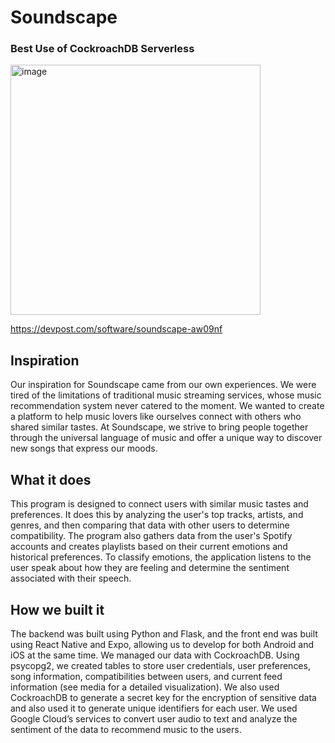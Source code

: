 # Soundscape

### Best Use of CockroachDB Serverless

<img width="400" alt="image" src="https://user-images.githubusercontent.com/30065475/213947754-eb501b00-3d64-4aaa-8377-5990a23780b2.png">


https://devpost.com/software/soundscape-aw09nf
## Inspiration
Our inspiration for Soundscape came from our own experiences. We were tired of the limitations of traditional music streaming services, whose music recommendation system never catered to the moment. We wanted to create a platform to help music lovers like ourselves connect with others who shared similar tastes. At Soundscape, we strive to bring people together through the universal language of music and offer a unique way to discover new songs that express our moods.

## What it does
This program is designed to connect users with similar music tastes and preferences. It does this by analyzing the user's top tracks, artists, and genres, and then comparing that data with other users to determine compatibility. The program also gathers data from the user's Spotify accounts and creates playlists based on their current emotions and historical preferences. To classify emotions, the application listens to the user speak about how they are feeling and determine the sentiment associated with their speech.


## How we built it
The backend was built using Python and Flask, and the front end was built using React Native and Expo, allowing us to develop for both Android and iOS at the same time. We managed our data with CockroachDB. Using psycopg2, we created tables to store user credentials, user preferences, song information, compatibilities between users, and current feed information (see media for a detailed visualization). We also used CockroachDB to generate a secret key for the encryption of sensitive data and also used it to generate unique identifiers for each user. We used Google Cloud’s services to convert user audio to text and analyze the sentiment of the data to recommend music to the users. 
